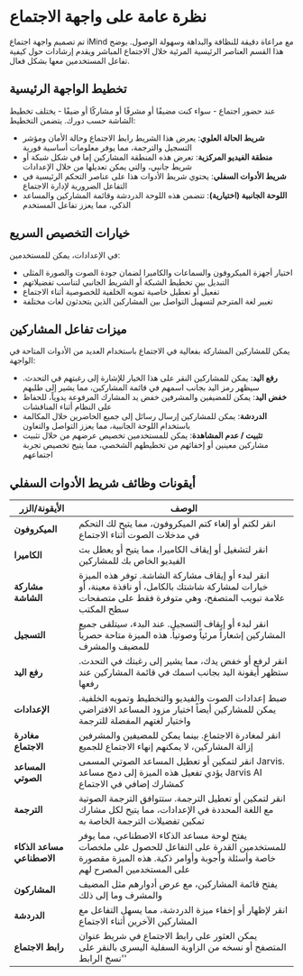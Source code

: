 # نظرة عامة على واجهة الاجتماع

تم تصميم واجهة اجتماع iMind مع مراعاة دقيقة للنظافة والبداهة وسهولة الوصول. يوضح هذا القسم العناصر الرئيسية المرئية خلال الاجتماع المباشر ويقدم إرشادات حول كيفية تفاعل المستخدمين معها بشكل فعال.

## تخطيط الواجهة الرئيسية

عند حضور اجتماع - سواء كنت مضيفًا أو مشرفًا أو مشاركًا أو ضيفًا - يختلف تخطيط الشاشة حسب دورك. يتضمن التخطيط:

- **شريط الحالة العلوي**: يعرض هذا الشريط رابط الاجتماع وحالة الأمان ومؤشر التسجيل والترجمة، مما يوفر معلومات أساسية فورية
- **منطقة الفيديو المركزية**: تعرض هذه المنطقة المشاركين إما في شكل شبكة أو شريط جانبي، والتي يمكن تعديلها من خلال الإعدادات
- **شريط الأدوات السفلي**: يحتوي شريط الأدوات هذا على عناصر التحكم الرئيسية في التفاعل الضرورية لإدارة الاجتماع
- **اللوحة الجانبية (اختيارية)**: تتضمن هذه اللوحة الدردشة وقائمة المشاركين والمساعد الذكي، مما يعزز تفاعل المستخدم

## خيارات التخصيص السريع

في الإعدادات، يمكن للمستخدمين:

- اختيار أجهزة الميكروفون والسماعات والكاميرا لضمان جودة الصوت والصورة المثلى
- التبديل بين تخطيط الشبكة أو الشريط الجانبي لتناسب تفضيلاتهم
- تفعيل أو تعطيل خاصية تمويه الخلفية للخصوصية أثناء الاجتماع
- تغيير لغة المترجم لتسهيل التواصل بين المشاركين الذين يتحدثون لغات مختلفة

## ميزات تفاعل المشاركين

يمكن للمشاركين المشاركة بفعالية في الاجتماع باستخدام العديد من الأدوات المتاحة في الواجهة:

- **رفع اليد**: يمكن للمشاركين النقر على هذا الخيار للإشارة إلى رغبتهم في التحدث. سيظهر رمز اليد بجانب اسمهم في قائمة المشاركين، مما يشير إلى طلبهم
- **خفض اليد**: يمكن للمضيفين والمشرفين خفض يد المشارك المرفوعة يدوياً، للحفاظ على النظام أثناء المناقشات
- **الدردشة**: يمكن للمشاركين إرسال رسائل إلى جميع الحاضرين خلال المكالمة باستخدام اللوحة الجانبية، مما يعزز التواصل والتعاون
- **تثبيت / عدم المشاهدة**: يمكن للمستخدمين تخصيص عرضهم من خلال تثبيت مشاركين معينين أو إخفائهم من تخطيطهم الشخصي، مما يتيح تخصيص تجربة اجتماعهم

## أيقونات وظائف شريط الأدوات السفلي

| الأيقونة/الزر | الوصف |
| ------------------- | --------------------------------------------------------------------------------------------------------------------------------------------------------------------------------------------- |
| **الميكروفون** | انقر لكتم أو إلغاء كتم الميكروفون، مما يتيح لك التحكم في مدخلات الصوت أثناء الاجتماع |
| **الكاميرا** | انقر لتشغيل أو إيقاف الكاميرا، مما يتيح أو يعطل بث الفيديو الخاص بك للمشاركين |
| **مشاركة الشاشة** | انقر لبدء أو إيقاف مشاركة الشاشة. توفر هذه الميزة خيارات لمشاركة شاشتك بالكامل، أو نافذة معينة، أو علامة تبويب المتصفح، وهي متوفرة فقط على متصفحات سطح المكتب |
| **التسجيل** | انقر لبدء أو إيقاف التسجيل. عند البدء، سيتلقى جميع المشاركين إشعاراً مرئياً وصوتياً. هذه الميزة متاحة حصرياً للمضيف والمشرف |
| **رفع اليد** | انقر لرفع أو خفض يدك، مما يشير إلى رغبتك في التحدث. ستظهر أيقونة اليد بجانب اسمك في قائمة المشاركين عند رفعها |
| **الإعدادات** | ضبط إعدادات الصوت والفيديو والتخطيط وتمويه الخلفية. يمكن للمشاركين أيضاً اختيار مزود المساعد الافتراضي واختيار لغتهم المفضلة للترجمة |
| **مغادرة الاجتماع** | انقر لمغادرة الاجتماع. بينما يمكن للمضيفين والمشرفين إزالة المشاركين، لا يمكنهم إنهاء الاجتماع للجميع |
| **المساعد الصوتي** | انقر لتمكين أو تعطيل المساعد الصوتي المسمى Jarvis. يؤدي تفعيل هذه الميزة إلى دمج مساعد Jarvis AI كمشارك إضافي في الاجتماع |
| **الترجمة** | انقر لتمكين أو تعطيل الترجمة. ستتوافق الترجمة الصوتية مع اللغة المحددة في الإعدادات، مما يتيح لكل مشارك تمكين تفضيلات الترجمة الخاصة به |
| **مساعد الذكاء الاصطناعي** | يفتح لوحة مساعد الذكاء الاصطناعي، مما يوفر للمستخدمين القدرة على التفاعل للحصول على ملخصات خاصة وأسئلة وأجوبة وأوامر ذكية. هذه الميزة مقصورة على المستخدمين المصرح لهم |
| **المشاركون** | يفتح قائمة المشاركين، مع عرض أدوارهم مثل المضيف والمشرف وما إلى ذلك |
| **الدردشة** | انقر لإظهار أو إخفاء ميزة الدردشة، مما يسهل التفاعل مع المشاركين الآخرين أثناء الاجتماع |
| **رابط الاجتماع** | يمكن العثور على رابط الاجتماع في شريط عنوان المتصفح أو نسخه من الزاوية السفلية اليسرى بالنقر على 'نسخ الرابط' |